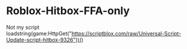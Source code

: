 # Roblox-Hitbox-FFA-only
Not my script 
loadstring(game:HttpGet("https://scriptblox.com/raw/Universal-Script-Update-script-hitbox-9326"))()
